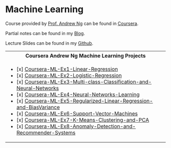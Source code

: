 # Machine Learning

Course provided by [Prof. Andrew Ng](https://www.coursera.org/instructor/andrewng) can be found in [Coursera](https://www.coursera.org/learn/machine-learning).

Partial notes can be found in my [Blog](https://ssq.github.io/2017/05/31/Coursera%20S%20Machine%20Learning%20Notebook/).

Lecture Slides can be found in my [Github](https://github.com/SSQ/Coursera-ML-Lecture-Notes).
<table>
  <tr>
    <th>Coursera Andrew Ng Machine Learning Projects</th>
  </tr>
  <tr>
    <td>
      <ul>
        <li>
          [x] <a href="https://github.com/SSQ/Coursera-ML-Ex1-Linear-Regression">
        Coursera-ML-Ex1-Linear-Regression</a>
        </li>
        <li>
          [x] <a href="https://github.com/SSQ/Coursera-ML-Ex2-Logistic-Regression">
        Coursera-ML-Ex2-Logistic-Regression</a>
        </li>
        <li>
          [x] <a href="https://github.com/SSQ/Coursera-ML-ex3-Multi-class-Classification-and-Neural-Networks">
        Coursera-ML-Ex3-Multi-class-Classification-and-Neural-Networks</a>
        </li>
        <li>
          [x] <a href="https://github.com/SSQ/Coursera-ML-Ex4-Neural-Networks-Learning">
        Coursera-ML-Ex4-Neural-Networks-Learning</a>
        </li>
        <li>
          [x] <a href="https://github.com/SSQ/Coursera-ML-Ex5-Regularized-Linear-Regression-and-BiasVariance">
        Coursera-ML-Ex5-Regularized-Linear-Regression-and-BiasVariance</a>
        </li>
        <li>
          [x] <a href="https://github.com/SSQ/Coursera-ML-Ex6-Support-Vector-Machines">
        Coursera-ML-Ex6-Support-Vector-Machines</a>
        </li>
        <li>
          [x] <a href="https://github.com/SSQ/Coursera-ML-Ex7-K-Means-Clustering-and-PCA">
        Coursera-ML-Ex7-K-Means-Clustering-and-PCA</a>
        </li>
        <li>
          [x] <a href="https://github.com/SSQ/Coursera-ML-Ex8-Anomaly-Detection-and-Recommender-Systems">
        Coursera-ML-Ex8-Anomaly-Detection-and-Recommender-Systems</a>
        </li>
      </ul>
    </td>
  </tr>
</table>
